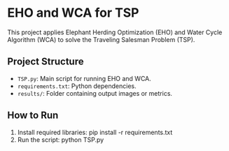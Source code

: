 # EHO and WCA for TSP

This project applies Elephant Herding Optimization (EHO) and Water Cycle Algorithm (WCA) to solve the Traveling Salesman Problem (TSP).

## Project Structure
- `TSP.py`: Main script for running EHO and WCA.
- `requirements.txt`: Python dependencies.
- `results/`: Folder containing output images or metrics.

## How to Run

1. Install required libraries: pip install -r requirements.txt
2. Run the script: python TSP.py
